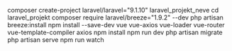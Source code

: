 composer create-project laravel/laravel="9.1.10" laravel_projekt_neve
cd laravel_projekt
composer require laravel/breeze="1.9.2" --dev
php artisan breeze:install
npm install --save-dev vue vue-axios vue-loader vue-router vue-template-compiler axios
npm install
npm run dev
php artisan migrate
php artisan serve
npm run watch
